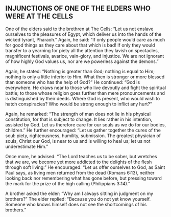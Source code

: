 ## INJUNCTIONS OF ONE OF THE ELDERS WHO WERE AT THE CELLS

One of the elders said to the brethren at The Cells: “Let us not enslave ourselves to the pleasures of Egypt, which deliver us into the hands of the wicked tyrant, Pharaoh.” Again, he said: “If only people would care as much for good things as they care about that which is bad! If only they would transfer to a yearning for piety all the attention they lavish on spectacles, magnificent festivals, avarice, vain-glory, and injustice. We are not ignorant of how highly God values us, nor are we powerless against the demons.”

Again, he stated: “Nothing is greater than God; nothing is equal to Him; nothing is only a little inferior to Him. What then is stronger or more blessed than someone who has the help of God?” He continued: “God is everywhere. He draws near to those who live devoutly and fight the spiritual battle; to those whose religion goes further than mere pronouncements and is distinguished by their deeds. Where God is present, who would wish to hatch conspiracies? Who would be strong enough to inflict any hurt?”

Again, he remarked: “The strength of man does not lie in his physical constitution, for that is subject to change. It lies rather in his intention, assisted by God. Let us therefore care for our souls as we do for our bodies, children.” He further encouraged: “Let us gather together the cures of the soul: piety, righteousness, humility, submission. The greatest physician of souls, Christ our God, is near to us and is willing to heal us; let us not underestimate Him.”

Once more, he advised: “The Lord teaches us to be sober, but wretches that we are, we become yet more addicted to the delights of the flesh through soft living.” He encouraged: “Let us offer ourselves to God, as Saint Paul says, as living men returned from the dead (Romans 6:13), neither looking back nor remembering what has gone before, but pressing toward the mark for the prize of the high calling (Philippians 3:14).”

A brother asked the elder: “Why am I always sitting in judgment on my brothers?” The elder replied: “Because you do not yet know yourself. Someone who knows himself does not see the shortcomings of his brothers.”
